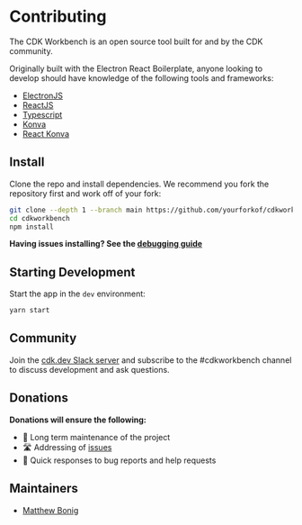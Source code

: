 # Contributing

The CDK Workbench is an open source tool built for and by the CDK community.

Originally built with the Electron React Boilerplate, anyone looking to develop should have knowledge of the following tools and frameworks:

* [ElectronJS](https://www.electronjs.org/) 
* [ReactJS](https://reactjs.org/)
* [Typescript](https://www.typescriptlang.org/)
* [Konva](https://konvajs.org/docs/react/index.html)
* [React Konva](https://github.com/konvajs/react-konva) 


## Install

Clone the repo and install dependencies. We recommend you fork the repository first and work off of your fork:

```bash
git clone --depth 1 --branch main https://github.com/yourforkof/cdkworkbench.git cdkworkbench
cd cdkworkbench
npm install
```

**Having issues installing? See the [debugging guide](https://github.com/electron-react-boilerplate/electron-react-boilerplate/issues/400)**

## Starting Development

Start the app in the `dev` environment:

```bash
yarn start
```

## Community

Join the [cdk.dev Slack server](https://join.slack.com/t/cdk-dev/shared_invite/zt-xtpfmrqt-6ormYTA0hLdpMSAtTkM_2A) and subscribe to the #cdkworkbench channel to discuss development and ask questions.

## Donations

**Donations will ensure the following:**

- 🔨 Long term maintenance of the project
- 🛣 Addressing of [issues](https://github.com/mbonig/cdkworkbench/issues)
- 🐛 Quick responses to bug reports and help requests

## Maintainers

- [Matthew Bonig](https://github.com/mbonig)
